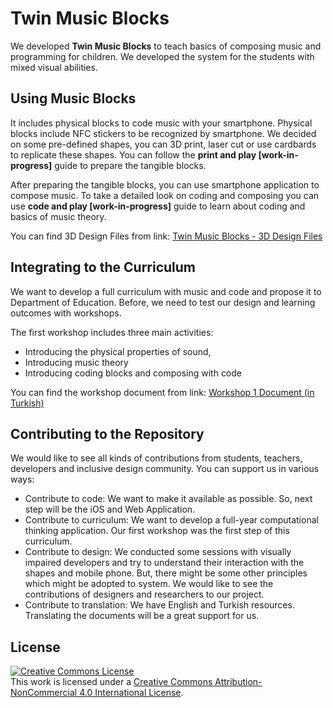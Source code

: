 # Twin Music Blocks

We developed **Twin Music Blocks** to teach basics of composing music and programming for children. We developed the system for the students with mixed visual abilities. 

## Using Music Blocks
It includes physical blocks to code music with your smartphone. Physical blocks include NFC stickers to be recognized by smartphone. We decided on some pre-defined shapes, you can 3D print, laser cut or use cardbards to replicate these shapes. You can follow the **print and play [work-in-progress]** guide to prepare the tangible blocks.

After preparing the tangible blocks, you can use smartphone application to compose music. To take a detailed look on coding and composing you can use **code and play [work-in-progress]** guide to learn about coding and basics of music theory.

You can find 3D Design Files from link: [Twin Music Blocks - 3D Design Files](https://drive.google.com/drive/folders/1QtAqzIGH1LJofvgtrSxLd6jc1V5ipldE?usp=sharing) 

## Integrating to the Curriculum
We want to develop a full curriculum with music and code and propose it to Department of Education. Before, we need to test our design and learning outcomes with workshops.

The first workshop includes three main activities:
- Introducing the physical properties of sound,
- Introducing music theory
- Introducing coding blocks and composing with code

You can find the workshop document from link: [Workshop 1 Document (in Turkish)](https://docs.google.com/document/d/129qPS7NEnynSaFRjiJ2DTRXET_DdfKEYGRFgwHSheGo/edit?usp=sharing)

## Contributing to the Repository
We would like to see all kinds of contributions from students, teachers, developers and inclusive design community. You can support us in various ways:

- Contribute to code: We want to make it available as possible. So, next step will be the iOS and Web Application. 
- Contribute to curriculum: We want to develop a full-year computational thinking application. Our first workshop was the first step of this curriculum.
- Contribute to design: We conducted some sessions with visually impaired developers and try to understand their interaction with the shapes and mobile phone. But, there might be some other principles which might be adopted to system. We would like to see the contributions of designers and researchers to our project.
- Contribute to translation: We have English and Turkish resources. Translating the documents will be a great support for us.
 
## License

<a rel="license" href="http://creativecommons.org/licenses/by-nc/4.0/"><img alt="Creative Commons License" style="border-width:0" src="https://i.creativecommons.org/l/by-nc/4.0/88x31.png" /></a><br />This work is licensed under a <a rel="license" href="http://creativecommons.org/licenses/by-nc/4.0/">Creative Commons Attribution-NonCommercial 4.0 International License</a>.
